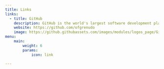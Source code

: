 ```yaml
---
title: Links
links:
  - title: GitHub
    description: GitHub is the world's largest software development platform.
    website: https://github.com/ofgrenudo
    image: https://github.githubassets.com/images/modules/logos_page/GitHub-Mark.png
menu:
    main: 
        weight: 6
        params:
            icon: link

---
```


